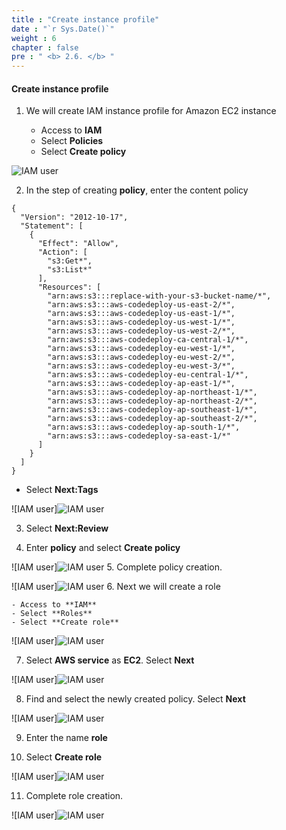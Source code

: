 ```yaml
---
title : "Create instance profile"
date : "`r Sys.Date()`"
weight : 6
chapter : false
pre : " <b> 2.6. </b> "
---
```


#### Create instance profile

1. We will create IAM instance profile for Amazon EC2 instance
    
    - Access to **IAM**
    - Select **Policies**
    - Select **Create policy**

![IAM user](/images/2/2.6/1.png)

2. In the step of creating **policy**, enter the content policy

```
{
  "Version": "2012-10-17",
  "Statement": [
    {
      "Effect": "Allow",
      "Action": [
        "s3:Get*",
        "s3:List*"
      ],
      "Resources": [
        "arn:aws:s3:::replace-with-your-s3-bucket-name/*",
        "arn:aws:s3:::aws-codedeploy-us-east-2/*",
        "arn:aws:s3:::aws-codedeploy-us-east-1/*",
        "arn:aws:s3:::aws-codedeploy-us-west-1/*",
        "arn:aws:s3:::aws-codedeploy-us-west-2/*",
        "arn:aws:s3:::aws-codedeploy-ca-central-1/*",
        "arn:aws:s3:::aws-codedeploy-eu-west-1/*",
        "arn:aws:s3:::aws-codedeploy-eu-west-2/*",
        "arn:aws:s3:::aws-codedeploy-eu-west-3/*",
        "arn:aws:s3:::aws-codedeploy-eu-central-1/*",
        "arn:aws:s3:::aws-codedeploy-ap-east-1/*",
        "arn:aws:s3:::aws-codedeploy-ap-northeast-1/*",
        "arn:aws:s3:::aws-codedeploy-ap-northeast-2/*",
        "arn:aws:s3:::aws-codedeploy-ap-southeast-1/*",
        "arn:aws:s3:::aws-codedeploy-ap-southeast-2/*",
        "arn:aws:s3:::aws-codedeploy-ap-south-1/*",
        "arn:aws:s3:::aws-codedeploy-sa-east-1/*"
      ]
    }
  ]
}
```

- Select **Next:Tags**

![IAM user]![IAM user](/images/2/2.6/2.png)

3. Select **Next:Review**

4. Enter **policy** and select **Create policy**

![IAM user]![IAM user](/images/2/2.6/3.png)
5. Complete policy creation.

![IAM user]![IAM user](/images/2/2.6/4.png)
6. Next we will create a role
    
    - Access to **IAM**
    - Select **Roles**
    - Select **Create role**

![IAM user]![IAM user](/images/2/2.6/4.png)

7. Select **AWS service** as **EC2**. Select **Next**

![IAM user]![IAM user](/images/2/2.6/5.png)

8. Find and select the newly created policy. Select **Next**

![IAM user]![IAM user](/images/2/2.6/6.png)

9. Enter the name **role**

10. Select **Create role**

![IAM user]![IAM user](/images/2/2.6/7.png)

11. Complete role creation.

![IAM user]![IAM user](/images/2/2.6/8.png)